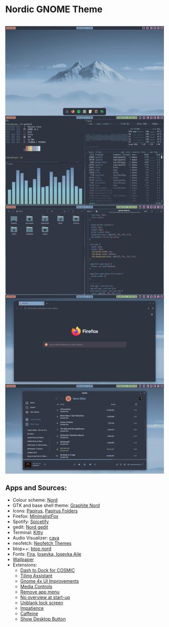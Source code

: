 # Nordic GNOME Theme

<br/>

<img src="screenshots/screenshot.png" width="500px">

<br/>

## Apps and Sources:
- Colour scheme: [Nord](https://github.com/arcticicestudio/nord)
- GTK and base shell theme: [Graphite Nord](https://github.com/vinceliuice/Graphite-gtk-theme)
- Icons: [Papirus](https://github.com/PapirusDevelopmentTeam/papirus-icon-theme), [Papirus Folders](https://github.com/PapirusDevelopmentTeam/papirus-folders)
- Firefox: [MinimalistFox](https://github.com/canbeardig/MinimalistFox)
- Spotify: [Spicetify](https://github.com/spicetify)
- gedit: [Nord gedit](https://github.com/arcticicestudio/nord-gedit)
- Terminal: [Kitty](https://github.com/kovidgoyal/kitty)
- Audio Visualizer: [cava](https://github.com/karlstav/cava)
- neofetch: [Neofetch Themes](https://github.com/chick2d/neofetch-themes/)
- btop++: [btop nord](https://github.com/aristocratos/btop)
- Fonts: [Fira](https://github.com/mozilla/Fira), [Iosevka, Iosevka Aile](https://github.com/be5invis/Iosevka)
- [Wallpaper](https://wallhaven.cc/w/6kxmj6)
- Extensions: 
  - [Dash to Dock for COSMIC](https://extensions.gnome.org/extension/5004/dash-to-dock-for-cosmic/)
  - [Tiling Assistant](https://extensions.gnome.org/extension/3733/tiling-assistant/)
  - [Gnome 4x UI Improvements](https://extensions.gnome.org/extension/4158/gnome-40-ui-improvements/)
  - [Media Controls](https://extensions.gnome.org/extension/4470/media-controls/)
  - [Remove app menu](https://extensions.gnome.org/extension/3906/remove-app-menu/)
  - [No overview at start-up](https://extensions.gnome.org/extension/4099/no-overview/)
  - [Unblank lock screen](https://extensions.gnome.org/extension/1414/unblank/)
  - [Impatience](https://extensions.gnome.org/extension/277/impatience/)
  - [Caffeine](https://extensions.gnome.org/extension/517/caffeine/)
  - [Show Desktop Button](https://extensions.gnome.org/extension/1194/show-desktop-button/)
